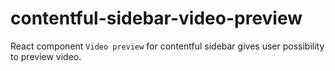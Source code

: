 # contentful-sidebar-video-preview
React component `Video preview` for contentful sidebar gives user possibility to preview video.


